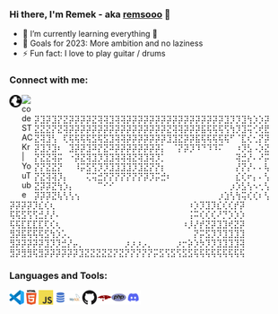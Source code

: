 ### Hi there, I'm Remek - aka [remsooo][website] 👋

- 🌱 I’m currently learning everything 🤣
- 🥅 Goals for 2023: More ambition and no laziness
- ⚡ Fun fact: I love to play guitar / drums

### Connect with me:

[<img align="left" alt="codeSTACKr.com" width="22px" src="https://raw.githubusercontent.com/iconic/open-iconic/master/svg/globe.svg" />][website]
[<img align="left" alt="codeSTACKr | YouTube" width="22px" src="https://cdn.jsdelivr.net/npm/simple-icons@v3/icons/youtube.svg" />][youtube]

<br />
<br />
⡽⣹⡽⣹⡝⣝⡽⡽⡽⡽⣝⢽⢽⣹⢽⢽⡽⡽⡽⡽⡽⡽⡽⡽⡽⡽⡽⡽⡽⡽⡽⡽⡽⣹⡹⡹⣹⢳⡱⡱⡽
⣝⣝⣝⡝⣝⢽⡽⡽⡽⡽⡽⡽⡽⡽⡽⡽⡽⡽⡽⡽⡽⡽⡽⣝⢽⢽⡽⡽⡽⣯⢯⢯⢯⢫⢳⡹⣹⢭⢊⢞⣟
⣝⢽⣹⢣⠀⢏⢯⢯⢯⢯⣫⢯⣫⣹⢽⢽⡽⡽⡽⡽⡽⡽⡽⣹⣹⣝⡽⡽⣯⢯⢯⢯⢯⢯⠋⠈⣏⢎⢂⡝⡽
⡽⣹⡹⣹⠆⠀⣹⡽⡽⣹⠽⡝⣝⠽⡽⡽⡽⡽⡽⡽⡽⡽⡅⠀⠈⡝⡽⡹⠹⠙⠹⠹⠍⠀⠀⠰⡹⣣⠠⡱⣝
⡝⣝⣝⢽⡭⠀⠐⡽⣝⢽⣹⡹⣹⣹⢽⢽⢽⣝⢽⣹⢽⡹⡁⠀⠀⠀⠀⠀⠀⠀⠀⠀⠀⠀⠀⢽⣚⡜⠄⠜⡭
⡝⡝⣝⣝⡝⠀⠀⠸⡭⣫⢫⡹⡹⣹⣹⣹⣹⡹⣹⣝⡝⡝⡆⠀⠀⠀⠀⠀⠀⠀⠀⠀⠀⠀⠀⡜⡝⡜⠄⠄⢧
⡝⣝⢽⢽⡹⡄⠀⠀⠀⢍⢭⣚⡝⡝⡝⡝⡝⡝⡝⡽⡹⡭⣚⠆⠀⠀⠀⠀⠀⠀⠀⠀⠀⠀⠀⣎⢎⠖⡄⠄⢣
⣝⡽⡽⣝⢳⡱⡄⠀⠀⠀⠀⠉⠊⠊⠀⠀⠀⠀⠀⠀⠀⠀⠀⠀⠀⠀⠀⠀⠀⠀⠀⠀⠀⠀⡰⡱⣣⢣⠢⢂⢣
⡽⡽⡽⣝⢧⢣⢣⢢⠀⠀⠀⠀⠀⠀⠀⠀⠀⠀⠀⠀⠀⠀⠀⠀⠀⠀⠀⠀⠀⠀⠀⠀⡰⣱⢣⢳⢭⢎⢎⠆⢣
⡽⡽⡽⡽⡹⣎⢎⢆⠀⠀⠀⠀⠀⠀⠀⠀⠀⠀⠀⠀⠀⠀⠀⠀⠀⠀⠀⠀⠀⠀⠀⠰⡱⡹⣹⡹⣎⢎⢎⡞⡽
⢯⢯⣫⢫⢫⣚⡜⡜⠄⠀⠀⠀⠀⠀⠀⠀⠀⠀⠀⠀⠀⠀⠀⠀⠀⠀⠀⠀⠀⠀⠀⢨⠭⢎⢎⢎⠜⡙⡱⡱⡱
⢯⢯⣏⣏⣏⣏⢏⢎⢆⠀⠀⠀⠀⠀⠀⠀⠀⠀⠀⠀⠀⠀⠀⠀⠀⠀⠀⠀⠀⠀⠰⡸⡜⡞⣝⡽⣹⣹⢞⣝⡽
⣻⡽⣯⢯⢯⢯⣫⢳⡱⡡⡀⠀⠀⠀⠀⠀⠀⠀⠀⠀⠀⠀⠀⠀⠀⠀⠀⠀⠀⠀⠀⠀⡝⡭⣫⡹⡹⣹⣹⣹⣹
⣻⡽⡽⡽⡽⡽⣹⡹⡹⣚⡜⡤⡀⠀⠀⠀⠀⠀⠀⠀⡰⡰⡰⡠⡀⠀⠀⠀⠀⡰⡒⡵⡱⡳⡹⡹⣹⣹⣹⣹⢽
⣻⡽⣻⣻⢯⣻⡽⡽⡽⡽⡽⡽⣹⣝⣝⣝⣝⣝⡝⣝⡝⡝⡝⡝⡝⡭⣫⢫⣫⢫⣫⣫⢯⢯⢯⢯⢯⢯⢯⢯⢯

<br />

### Languages and Tools:

[<img align="left" alt="Visual Studio Code" width="26px" src="https://raw.githubusercontent.com/github/explore/80688e429a7d4ef2fca1e82350fe8e3517d3494d/topics/visual-studio-code/visual-studio-code.png" />][visual]
[<img align="left" alt="HTML5" width="26px" src="https://raw.githubusercontent.com/github/explore/80688e429a7d4ef2fca1e82350fe8e3517d3494d/topics/html/html.png" />][HTML5]
[<img align="left" alt="JavaScript" width="26px" src="https://raw.githubusercontent.com/github/explore/80688e429a7d4ef2fca1e82350fe8e3517d3494d/topics/javascript/javascript.png" />][JS]
[<img align="left" alt="SQL" width="26px" src="https://raw.githubusercontent.com/github/explore/80688e429a7d4ef2fca1e82350fe8e3517d3494d/topics/sql/sql.png" />][SQL]
[<img align="left" alt="MySQL" width="26px" src="https://raw.githubusercontent.com/github/explore/80688e429a7d4ef2fca1e82350fe8e3517d3494d/topics/mysql/mysql.png" />][MySQL]
[<img align="left" alt="GitHub" width="26px" src="https://raw.githubusercontent.com/github/explore/78df643247d429f6cc873026c0622819ad797942/topics/github/github.png" />][github]
[<img align="left" alt="Mongoose" width="26px" src="https://raw.githubusercontent.com/github/explore/80688e429a7d4ef2fca1e82350fe8e3517d3494d/topics/mongoose/mongoose.png" />][mongoose]
[<img align="left" alt="php" width="26px" src="https://raw.githubusercontent.com/github/explore/80688e429a7d4ef2fca1e82350fe8e3517d3494d/topics/php/php.png" />][php]
[<img align="left" alt="php" width="26px" src="https://raw.githubusercontent.com/github/explore/80688e429a7d4ef2fca1e82350fe8e3517d3494d/topics/discord/discord.png" />][discord]

[discord]: https://discord.com
[website]: https://remus.wtf
[visual]: https://code.visualstudio.com
[HTML5]: https://pl.wikipedia.org/wiki/HTML5
[JS]: https://pl.wikipedia.org/wiki/JavaScript
[mongoose]: https://en.wikipedia.org/wiki/Mongoose_(MongoDB)
[SQL]: https://pl.wikipedia.org/wiki/SQL
[MySQL]: https://pl.wikipedia.org/wiki/MySQL
[php]: https://pl.wikipedia.org/wiki/PHP
[github]: https://github.com
[course]: https://remus.wtf
[youtube]: https://www.youtube.com/channel/UCdgcw6GtgYSGP66l79B8X0Q
[instagram]: https://www.instagram.com/remus_to_zioomal/
